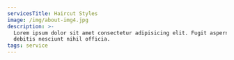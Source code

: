 ```yaml
---
servicesTitle: Haircut Styles
image: /img/about-img4.jpg
description: >-
  Lorem ipsum dolor sit amet consectetur adipisicing elit. Fugit aspernatur quo
  debitis nesciunt nihil officia.
tags: service
---
```


